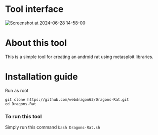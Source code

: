 # Tool interface
![Screenshot at 2024-06-28 14-58-00](https://github.com/webdragon63/Dragons-Rat/assets/117004849/86364757-f6fb-42b0-901d-c8b733b5bc31)

# About this tool
This is a simple tool for creating an android rat using metasploit libraries.
# Installation guide
Run as root
```shell
git clone https://github.com/webdragon63/Dragons-Rat.git
cd Dragons-Rat
```
### To run this tool
Simply run this command `bash Dragons-Rat.sh`
